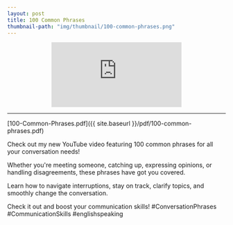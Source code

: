 ```yaml
---
layout: post
title: 100 Common Phrases
thumbnail-path: "img/thumbnail/100-common-phrases.png"
---
```


<div style="text-align:center;width:100%">
<iframe 
src="https://www.youtube.com/embed/MFSY4kym23E" 
frameborder="0" 
allow="accelerometer; autoplay; encrypted-media; gyroscope; picture-in-picture" 
allowfullscreen></iframe>
</div>

<hr/>

[100-Common-Phrases.pdf]({{ site.baseurl }}/pdf/100-common-phrases.pdf)

Check out my new YouTube video featuring 100 common phrases for all your conversation needs! 

Whether you're meeting someone, catching up, expressing opinions, or handling disagreements, these phrases have got you covered. 

Learn how to navigate interruptions, stay on track, clarify topics, and smoothly change the conversation. 

Check it out and boost your communication skills! #ConversationPhrases #CommunicationSkills #englishspeaking 